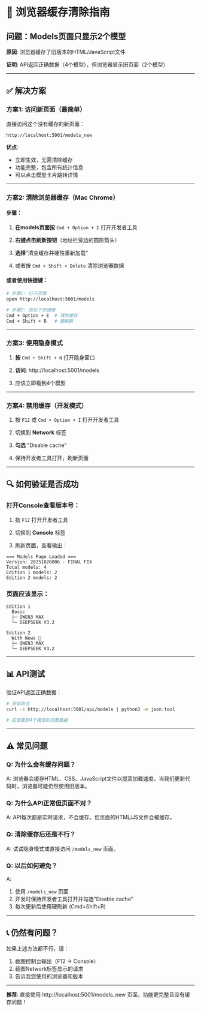 # 🔧 浏览器缓存清除指南

## 问题：Models页面只显示2个模型

**原因**: 浏览器缓存了旧版本的HTML/JavaScript文件

**证明**: API返回正确数据（4个模型），但浏览器显示旧页面（2个模型）

---

## ✅ 解决方案

### 方案1: 访问新页面（最简单）

直接访问这个没有缓存的新页面：

```
http://localhost:5001/models_new
```

**优点**:
- 立即生效，无需清除缓存
- 功能完整，包含所有统计信息
- 可以点击模型卡片跳转详情

---

### 方案2: 清除浏览器缓存（Mac Chrome）

#### 步骤：

1. **在models页面按** `Cmd + Option + I` 打开开发者工具

2. **右键点击刷新按钮**（地址栏旁边的圆形箭头）

3. **选择**"清空缓存并硬性重新加载"

4. 或者按 `Cmd + Shift + Delete` 清除浏览器数据

#### 或者使用快捷键：

```bash
# 步骤1: 打开页面
open http://localhost:5001/models

# 步骤2: 按以下快捷键
Cmd + Option + E  # 清除缓存
Cmd + Shift + R   # 硬刷新
```

---

### 方案3: 使用隐身模式

1. **按** `Cmd + Shift + N` 打开隐身窗口

2. **访问**: http://localhost:5001/models

3. 应该立即看到4个模型

---

### 方案4: 禁用缓存（开发模式）

1. 按 `F12` 或 `Cmd + Option + I` 打开开发者工具

2. 切换到 **Network** 标签

3. **勾选** "Disable cache"

4. 保持开发者工具打开，刷新页面

---

## 🔍 如何验证是否成功

### 打开Console查看版本号：

1. 按 `F12` 打开开发者工具

2. 切换到 **Console** 标签

3. 刷新页面，查看输出：

```
=== Models Page Loaded ===
Version: 20251026006 - FINAL FIX
Total models: 4
Edition 1 models: 2
Edition 2 models: 2
```

### 页面应该显示：

```
Edition 1
  Basic
  ├─ QWEN3 MAX
  └─ DEEPSEEK V3.2

Edition 2
  With News 📰
  ├─ QWEN3 MAX
  └─ DEEPSEEK V3.2
```

---

## 📊 API测试

验证API返回正确数据：

```bash
# 测试命令
curl -s http://localhost:5001/api/models | python3 -m json.tool

# 应该看到4个模型的完整数据
```

---

## ⚠️ 常见问题

### Q: 为什么会有缓存问题？

A: 浏览器会缓存HTML、CSS、JavaScript文件以提高加载速度。当我们更新代码时，浏览器可能仍然使用旧版本。

### Q: 为什么API正常但页面不对？

A: API每次都是实时请求，不会缓存。但页面的HTML/JS文件会被缓存。

### Q: 清除缓存后还是不行？

A: 试试隐身模式或直接访问 `/models_new` 页面。

### Q: 以后如何避免？

A: 
1. 使用 `/models_new` 页面
2. 开发时保持开发者工具打开并勾选"Disable cache"
3. 每次更新后使用硬刷新 (Cmd+Shift+R)

---

## 📞 仍然有问题？

如果上述方法都不行，请：

1. 截图控制台输出（F12 → Console）
2. 截图Network标签显示的请求
3. 告诉我您使用的浏览器和版本

---

**推荐**: 直接使用 http://localhost:5001/models_new 页面，功能更完整且没有缓存问题！



